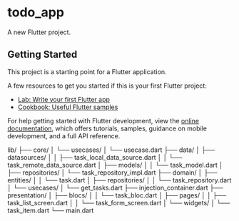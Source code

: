 # todo_app

A new Flutter project.

## Getting Started

This project is a starting point for a Flutter application.

A few resources to get you started if this is your first Flutter project:

- [Lab: Write your first Flutter app](https://docs.flutter.dev/get-started/codelab)
- [Cookbook: Useful Flutter samples](https://docs.flutter.dev/cookbook)

For help getting started with Flutter development, view the
[online documentation](https://docs.flutter.dev/), which offers tutorials,
samples, guidance on mobile development, and a full API reference.



lib/
├── core/
│   └── usecases/
│       └── usecase.dart
├── data/
│   ├── datasources/
│   │   ├── task_local_data_source.dart
│   │   └── task_remote_data_source.dart
│   ├── models/
│   │   └── task_model.dart
│   ├── repositories/
│       └── task_repository_impl.dart
├── domain/
│   ├── entities/
│   │   └── task.dart
│   ├── repositories/
│   │   └── task_repository.dart
│   └── usecases/
│       └── get_tasks.dart
├── injection_container.dart
├── presentation/
│   ├── blocs/
│   │   └── task_bloc.dart
│   ├── pages/
│   │   ├── task_list_screen.dart
│   │   └── task_form_screen.dart
│   └── widgets/
│       └── task_item.dart
└── main.dart
